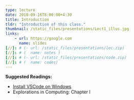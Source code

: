 ```yaml
---
type: lecture
date: 2018-09-16T8:00:00+4:30
title: Introduction
tldr: "Introduction of this class."
thumbnail: /static_files/presentations/Lect1_illus.jpg
links: 
    - url: https://google.com
      name: slides
[//]: # (- url: /static_files/presentations/lec.zip)
[//]: # (  name: notes )
[//]: # (- url: /static_files/presentations/code.zip)
[//]: # (  name: codes)
---
```

**Suggested Readings:**
- [Install VSCode on Windows]([http://example.com](https://code.visualstudio.com/docs/setup/windows))
- Explorations in Computing: Chapter I
